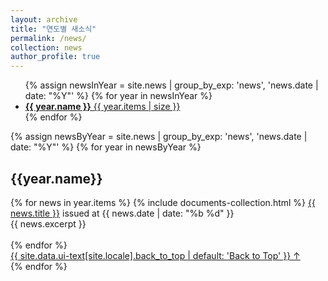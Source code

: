 ```yaml
---
layout: archive
title: "연도별 새소식"
permalink: /news/
collection: news
author_profile: true
---
```


<ul class="taxonomy__index">
  {% assign newsInYear = site.news | group_by_exp: 'news', 'news.date | date: "%Y"' %}
  {% for year in newsInYear %}
    <li>
      <a href="#{{ year.name }}">
        <strong>{{ year.name }}</strong> <span class="taxonomy__count">{{ year.items | size }}</span>
      </a>
    </li>
  {% endfor %}
</ul>

{% assign newsByYear = site.news | group_by_exp: 'news', 'news.date | date: "%Y"' %}
{% for year in newsByYear %}
 <section id="{{year.name}}" class="taxonomy_section">
  <h2 class="archive_subtitle">{{year.name}}</h2>
  <div class="entries-{{ page.entries_layout | default: 'list' }}">
    {% for news in year.items %}
    {% include documents-collection.html %}
   <a href="{{ news.url }}"> {{ news.title }}</a>  issued at {{ news.date | date: "%b  %d" }}<br>
    {{ news.excerpt }} <br></br>
{% endfor %}
 </div>
    <a href="#page-title" class="back-to-top">{{ site.data.ui-text[site.locale].back_to_top | default: 'Back to Top' }} &uarr;</a>
  </section>
{% endfor %}
